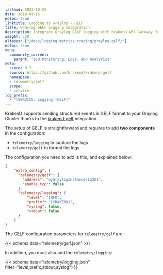 ```yaml
---
lastmod: 2022-10-25
date: 2019-09-15
notoc: true
linktitle: Logging to Graylog - GELF
title: Graylog GELF Logging Integration
description: Integrate Graylog GELF logging with KrakenD API Gateway for centralized log management and analysis of API logs
weight: 320
aliases: ["/docs/logging-metrics-tracing/graylog-gelf/"]
notoc: true
menu:
  community_current:
    parent: "160 Monitoring, Logs, and Analytics"
meta:
  since: 0.7
  source: https://github.com/krakend/krakend-gelf
  namespace:
  - telemetry/gelf
  scope:
  - service
log_prefix:
  - "[SERVICE: Logging][GELF]"
---
```

KrakenD supports sending structured events in GELF format to your Graylog Cluster thanks to the [krakend-gelf](https://github.com/krakend/krakend-gelf) integration.

The setup of GELF is straightforward and requires to add **two components** in the configuration:

- `telemetry/logging` to capture the logs
- `telemetry/gelf` to format the logs

The configuration you need to add is this, and explained below:

```json
{
    "extra_config": {
      "telemetry/gelf": {
        "address": "myGraylogInstance:12201",
        "enable_tcp": false
      },
      "telemetry/logging": {
          "level": "INFO",
          "prefix": "[KRAKEND]",
          "syslog": false,
          "stdout": false
      }
    }
}
```

The GELF configuration parameters for `telemetry/gelf` are:

{{< schema data="telemetry/gelf.json" >}}

In addition, you must also add the `telemetry/logging`:

{{< schema data="telemetry/logging.json" filter="level,prefix,stdout,syslog">}}
